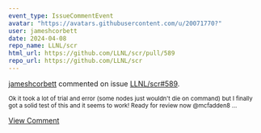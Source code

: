 ```yaml
---
event_type: IssueCommentEvent
avatar: "https://avatars.githubusercontent.com/u/20071770?"
user: jameshcorbett
date: 2024-04-08
repo_name: LLNL/scr
html_url: https://github.com/LLNL/scr/pull/589
repo_url: https://github.com/LLNL/scr
---
```


<a href='https://github.com/jameshcorbett' target='_blank'>jameshcorbett</a> commented on issue <a href='https://github.com/LLNL/scr/pull/589' target='_blank'>LLNL/scr#589</a>.

<small>Ok it took a lot of trial and error (some nodes just wouldn't die on command) but I finally got a solid test of this and it seems to work! Ready for review now @mcfadden8 ...</small>

<a href='https://github.com/LLNL/scr/pull/589' target='_blank'>View Comment</a>